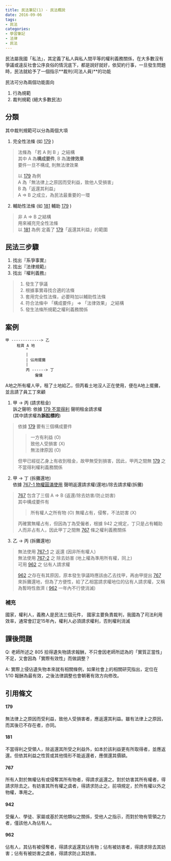 ```yaml
---
title: 民法筆記(1) - 民法概說
date: 2016-09-06
tags:
- 民法
categories:
- 學習筆記
- 法律
- 民法
---
```


民法屬我國「私法」，其定義了私人與私人間平等的權利義務關係，在大多數沒有爭議或違反社會公序良俗的情況底下，都是說好就好，依契約行事，一旦發生問題時，民法就給予了一個指示**裁判(司法人員)**的功能

民法可分為兩個功能面向
1. 行為規範
2. 裁判規範 (絕大多數民法)

## 分類

其中裁判規範可以分為兩個大項
1. 完全性法條 (如 [179](#179) )
> 法條為 「若 A 則 B 」之結構  
> 其中 A 為**構成要件**, B 為**法律效果**   
> 要件一旦不構成, 則無法律效果  
>  
> 以 [179](#179) 為例  
> A 為「無法律上之原因而受利益，致他人受損害」  
> B 為「返還其利益」  
> A => B 之成立，為民法最重要的一環

2. 輔助性法條 (如 [181](#181) 輔助 [179](#179) )
> 非 A => B 之結構  
> 用來補充完全性法條  
> 以 [181](#181) 為例
> 定義了 [179](#179)「返還其利益」的範圍

## 民法三步驟
1. 找出『系爭事實』
2. 找出『法律規範』
3. 找出『權利義務』

> 1. 發生了爭議  
> 2. 根據事實尋找合適的法條  
> 3. 套用完全性法條，必要時加以輔助性法條  
> 4. 符合法條中 「構成要件」 => 「法律效果」 之結構  
> 5. 發生法條所規範之權利義務關係

## 案例

```
甲 -------------> 乙
     租賃 A 地        
         ^
         |
         | 佔用擺攤
         |
         丙 ------> 丁
             僱傭  
```

A地之所有權人甲，租了土地給乙，但丙看土地沒人正在使用，便在A地上擺攤，並且請了員工丁來顧

1. 甲 -> 丙 (請求租金)  
訴之聲明: 依據 [179 不當得利](#179) 聲明租金請求權  
(其中請求權為**訴訟標的**)
> 依據 [179](#179) 要有三個構成要件  
> > 一方有利益 (O)  
> > 致他人受損害 (X)  
> > 無法律原因 (O)  
>   
> 但甲已經從乙身上有收到租金，故甲無受到損害，因此，甲丙之間無 [179](#179) 之不當得利權利義務關係

2. 甲 -> 丁 (拆攤還地)  
依據 [767-1 物權圓滿使用](#767) 聲明返還請求權(還地)/除去請求權(拆攤)
> [767](#767) 包含了三個 A => B (返還/除去妨害/防止妨害)  
> 其中構成要件有
> > 所有權人之所有物 (O)
> > 無權占有，侵奪，不法妨害 (X)  
>  
> 丙確實無權占有，但因為丁為受僱者，根據 942 之規定，丁只是占有輔助人而非占有人，因此甲丁之間無 [767](#767) 條之權利義務關係

3. 乙 -> 丙 (拆攤還地)
> 無法使用 [767-1](#767) 之 返還 (因非所有權人)  
> 無法使用 [767-2](#767) 之 除去妨害 (地上權為準用所有權，同上)  
> 可用 [962](#962) 之 佔有人請求權
>  
> [962](#962) 之存在有其原因，原本發生爭議時應該由乙去找甲，再由甲提出 [767](#767) 來拆攤還地，但為了方便性，給了乙相當請求權地位的佔有人請求權，又稱為暫時性救濟 ( [962](#962) 一年內不行使消滅)

### 補充
國家，權利人，義務人是民法三個元件，
國家主要負責裁判，我國為了司法利用效率，通常會訂定15年內，權利人必須請求權利，否則權利消滅

## 課後問題
Q: 老師所述之 805 拾得遺失物請求報酬，不只會因老師所認為的「實質正當性」不足，又會因為「實際有效性」而做調整？

A: 實際上侵佔遺失物本來就有相關條例，如果社會上的相關研究指出，定位在 1/10 報酬為最有效，之後法律調整也會朝著有效方向修改。

## 引用條文
#### 179
無法律上之原因而受利益，致他人受損害者，應返還其利益。雖有法律上之原因，而其後已不存在者，亦同。

#### 181
不當得利之受領人，除返還其所受之利益外，如本於該利益更有所取得者，並應返還。但依其利益之性質或其他情形不能返還者，應償還其價額。

#### 767
所有人對於無權佔有或侵奪其所有物者，得請求返還之。對於妨害其所有權者，得請求除去之。有妨害其所有權之虞者，得請求防止之。前項規定，於所有權以外之物權，準用之。

#### 942
受僱人、學徒、家屬或基於其他類似之關係，受他人之指示，而對於物有管領之力者，僅該他人為佔有人。

#### 962
佔有人，其佔有被侵奪者，得請求返還其佔有物；佔有被妨害者，得請求除去其妨害；佔有有被妨害之虞者，得請求防止其妨害。

